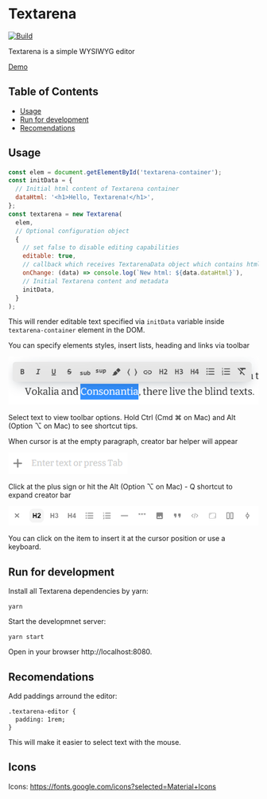 # Textarena
[![Build](https://github.com/itsumma/textarena/actions/workflows/main.yml/badge.svg)](https://github.com/itsumma/textarena/actions)

Textarena is a simple WYSIWYG editor

[Demo](https://itsumma.github.io/textarena/)

## Table of Contents

  - [Usage](#usage)
  - [Run for development](#run-for-development)
  - [Recomendations](#recomendations)

## Usage

```js
const elem = document.getElementById('textarena-container');
const initData = {
  // Initial html content of Textarena container
  dataHtml: '<h1>Hello, Textarena!</h1>',
};
const textarena = new Textarena(
  elem,
  // Optional configuration object
  {
    // set false to disable editing capabilities
    editable: true,
    // callback which receives TextarenaData object which contains html content of the Textarena container
    onChange: (data) => console.log(`New html: ${data.dataHtml}`),
    // Initial Textarena content and metadata
    initData,
  }
);
```

This will render editable text specified via `initData` variable inside
`textarena-container` element in the DOM.

You can specify elements styles, insert lists, heading and links via toolbar

![Toolbar](resources/img/toolbar.png)

Select text to view toolbar options. Hold Ctrl (Cmd ⌘ on Mac) and Alt (Option ⌥
on Mac) to see shortcut tips.

When cursor is at the empty paragraph, creator bar helper will appear

![CreatorBar](resources/img/creator-bar-caption.png)

Click at the plus sign or hit the Alt (Option ⌥ on Mac) - Q shortcut to expand
creator bar

![CreatorBarOptions](resources/img/creator-bar.png)

You can click on the item to insert it at the cursor position or use a
keyboard.

## Run for development

Install all Textarena dependencies by yarn:

```
yarn
```

Start the developmnet server:

```
yarn start
```

Open in your browser http://localhost:8080.

## Recomendations

Add paddings arround the editor:

```
.textarena-editor {
  padding: 1rem;
}
```

This will make it easier to select text with the mouse.

## Icons

Icons: https://fonts.google.com/icons?selected=Material+Icons

